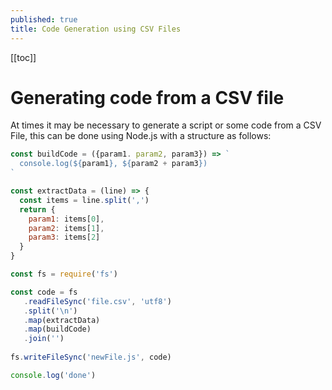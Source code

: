 ```yaml
---
published: true
title: Code Generation using CSV Files
---
```


[[toc]]

# Generating code from a CSV file

At times it may be necessary to generate a script or some code from a CSV File, this can be done using Node.js with a structure as follows:

```js
const buildCode = ({param1. param2, param3}) => `
  console.log(${param1}, ${param2 + param3})
`

const extractData = (line) => {
  const items = line.split(',')
  return {
    param1: items[0],
    param2: items[1],
    param3: items[2]
  }
}

const fs = require('fs')

const code = fs
   .readFileSync('file.csv', 'utf8')
   .split('\n')
   .map(extractData)
   .map(buildCode)
   .join('')
   
fs.writeFileSync('newFile.js', code)

console.log('done')
```
